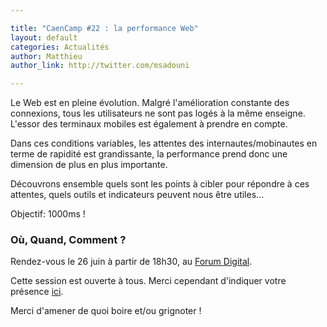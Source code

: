 ```yaml
---

title: "CaenCamp #22 : la performance Web"
layout: default
categories: Actualités
author: Matthieu
author_link: http://twitter.com/msadouni

---
```


Le Web est en pleine évolution. Malgré l'amélioration constante des connexions, tous les utilisateurs ne sont pas logés à la même enseigne. L'essor des terminaux mobiles est également à prendre en compte.

Dans ces conditions variables, les attentes des internautes/mobinautes en terme de rapidité est grandissante, la performance prend donc une dimension de plus en plus importante.

Découvrons ensemble quels sont les points à cibler pour répondre à ces attentes, quels outils et indicateurs peuvent nous être utiles...

Objectif: 1000ms !

### Où, Quand, Comment ?

Rendez-vous le 26 juin à partir de 18h30, au [Forum Digital](http://forum-digital.fr).

Cette session est ouverte à tous. Merci cependant d'indiquer votre présence [ici](https://docs.google.com/forms/d/1tvKL-H9H5IH6E87gJTdmlDDOW6M5Ut6FsrBdSIXa9q0/viewform).

Merci d'amener de quoi boire et/ou grignoter !

